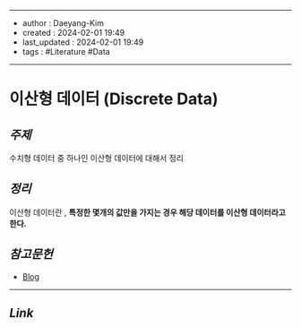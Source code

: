 
---
- author : Daeyang-Kim
- created : 2024-02-01 19:49
- last_updated : 2024-02-01 19:49
- tags : #Literature #Data
---

# 이산형 데이터 (Discrete Data)

## *주제*

수치형 데이터 중 하나인 이산형 데이터에 대해서 정리

## *정리*

이산형 데이터란 , __특정한 몇개의 값만을 가지는 경우 해당 데이터를 이산형 데이터라고 한다.__

## *참고문헌*

- [Blog](https://lucete1504.tistory.com/12)

---

## *Link*
